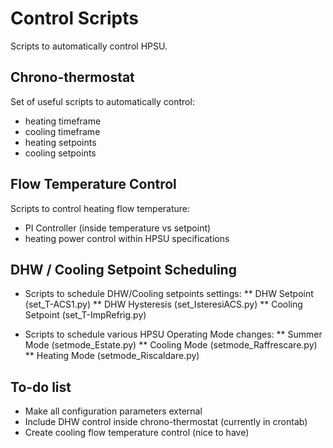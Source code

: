 # Control Scripts
Scripts to automatically control HPSU.
## Chrono-thermostat

Set of useful scripts to automatically control:
* heating timeframe
* cooling timeframe
* heating setpoints
* cooling setpoints

## Flow Temperature Control

Scripts to control heating flow temperature:
* PI Controller (inside temperature vs setpoint)
* heating power control within HPSU specifications

## DHW / Cooling Setpoint Scheduling

* Scripts to schedule DHW/Cooling setpoints settings:
** DHW Setpoint (set_T-ACS1.py)
** DHW Hysteresis (set_IsteresiACS.py)
** Cooling Setpoint (set_T-ImpRefrig.py)

* Scripts to schedule various HPSU Operating Mode changes:
** Summer Mode (setmode_Estate.py)
** Cooling Mode (setmode_Raffrescare.py)
** Heating Mode (setmode_Riscaldare.py)

## To-do list
* Make all configuration parameters external
* Include DHW control inside chrono-thermostat (currently in crontab)
* Create cooling flow temperature control (nice to have)
